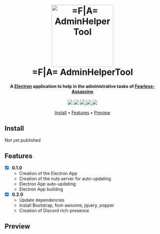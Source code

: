 <h1 align="center">
  <br>
  <a href="https://github.com/Fearless-Assassins/AdminHelperTool"><img src="https://bot.scarface06.xyz/icone.png" alt="=F|A= AdminHelperTool" width="200"></a>
  <br>
  =F|A= AdminHelperTool
  <br>
</h1>

<h4 align="center">A <a href="https://electronjs.org/" target="_blank">Electron</a> application to help in the administrative tasks of  <a href="https://fearless-assassins.com/" target="_blank">Fearless-Assassins</a></h4>

<p align="center">
  <img src="https://img.shields.io/node/v/electron.svg">
  <img src="https://img.shields.io/github/release/Fearless-Assassins/AdminHelperTool.svg">
   <a href="https://discord.clan-fa.com">
    <img src="https://img.shields.io/discord/325403318291791873.svg">
  </a>
  <a href="https://fearless-assassins.com/">
    <img src="https://img.shields.io/website/https/fearless-assassins.com.svg?label=%3DF%7CA%3D%20Website">
  </a>
  <a href="https://github.com/Fearless-Assassins/AdminHelperTool/blob/master/LICENSE">
    <img src="https://img.shields.io/github/license/Fearless-Assassins/AdminHelperTool.svg">
  </a>
  
</p>

<p align="center">
  <a href="#install">Install</a> •
  <a href="#features">Features</a> •
  <a href="#preview">Preview</a>
</p>

## Install
Not yet published

## Features
- [x] **0.1.0**
	-  Creation of the Electron App
	- Creation of the nuts server for auto-updating
	- Electron App auto-updating
	- Electron App building
- [x] **0.2.0**
	-  Update dependencies
	-  Install Bootstrap, font-awsome, jquery, popper
 	-  Creation of Discord rich-presence

## Preview
